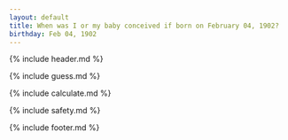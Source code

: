 ```yaml
---
layout: default
title: When was I or my baby conceived if born on February 04, 1902?
birthday: Feb 04, 1902
---
```


{% include header.md %}

{% include guess.md %}

{% include calculate.md %}

{% include safety.md %}

{% include footer.md %}



